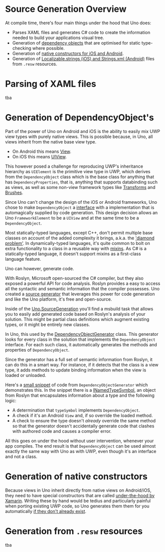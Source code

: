 # Source Generation Overview

At compile time, there's four main things under the hood that Uno does:

- Parses XAML files and generates C# code to create the information needed to build your applications visual tree.
- Generation of [dependency objects](https://github.com/unoplatform/uno/blob/master/src/SourceGenerators/Uno.UI.SourceGenerators/DependencyObject/DependencyObjectGenerator.cs) that are optimised for static type-checking where possible.
- Generation of [native constructors for iOS and Android](https://github.com/unoplatform/uno/blob/master/src/SourceGenerators/Uno.UI.SourceGenerators/NativeCtor/NativeCtorsGenerator.cs). 
- Generation of [Localizable.strings (iOS) and Strings.xml (Android)](https://github.com/unoplatform/uno/blob/master/src/SourceGenerators/Uno.UI.Tasks/ResourcesGenerator/ResourcesGenerationTask.cs) files from `.resw` resources.

# Parsing of XAML files

tba

# Generation of DependencyObject's

Part of the power of Uno on Android and iOS is the ability to easily mix UWP view types with purely native views. This is possible because, in Uno, all views inherit from the native base view type.

- On Android this means [View](https://developer.android.com/reference/android/view/View).
- On iOS this means [UIView](https://developer.apple.com/documentation/uikit/uiview).

This however posed a challenge for reproducing UWP's inheritance hierarchy as `UIElement` is the primitive view type in UWP, which derives from the `DependencyObject` class which is the base class for anything that has `DependencyProperties`, that is, anything that supports databinding such as views, as well as some non-view framework types like [Transforms](https://docs.microsoft.com/en-us/windows/uwp/design/layout/transforms) and [Brushes](https://docs.microsoft.com/en-us/windows/uwp/design/style/brushes).

Since Uno can't change the design of the iOS or Android frameworks, Uno chose to make `DependencyObject` a [interface](https://docs.microsoft.com/en-us/dotnet/csharp/programming-guide/interfaces/index) with a implementation that is automagically supplied by code generation. This design decision allows an Uno `FrameworkElement` to be a `UIView` and at the same time to be a `DependencyObject`. 

Most statically-typed languages, except C++, don't permit multiple base classes on account of the added complexity it brings, a.k.a. the ['diamond problem'](https://en.wikipedia.org/wiki/Multiple_inheritance#The_diamond_problem). In dynamically-typed languages, it's quite common to bolt on extra functionality to a class in a reusable way with [mixins](https://en.wikipedia.org/wiki/Mixin). As C# is a statically-typed language, it doesn't support mixins as a first-class language feature.

Uno can however, generate code. 

With Roslyn, Microsoft open-sourced the C# compiler, but they also exposed a powerful API for code analysis. Roslyn provides a easy to access all the syntactic and semantic information that the compiler possesses. Uno created a [source generator](https://github.com/nventive/Uno.SourceGeneration) that leverages this power for code generation and like the Uno platform, it's free and open-source.

Inside of the [Uno.SourceGeneration](https://github.com/nventive/Uno.SourceGeneration) you'll find a msbuild task that allows you to easily add generated code based on Roslyn's analysis of your solution. This might be partial class definitions which augment existing types, or it might be entirely new classes. 

In Uno, this used by the [DependencyObjectGenerator](https://github.com/nventive/Uno/blob/master/src/SourceGenerators/Uno.UI.SourceGenerators/DependencyObject/DependencyObjectGenerator.cs) class. This generator looks for every class in the solution that implements the `DependencyObject` interface. For each such class, it automatically generates the methods and properties of `DependencyObject`. 

Since the generator has a full set of semantic information from Roslyn, it can do this in a smart way. For instance, if it detects that the class is a view type, it adds methods to update binding information when the view is loaded or unloaded. 

Here's a [small snippet](https://github.com/nventive/Uno/blob/74ba91756c446107e7394e0423527de273154f5d/src/SourceGenerators/Uno.UI.SourceGenerators/DependencyObject/DependencyObjectGenerator.cs#L218-L250) of code from `DependencyObjectGenerator` which demonstrates this. In the snippet there is a [INamedTypeSymbol](https://docs.microsoft.com/en-us/dotnet/api/microsoft.codeanalysis.inamedtypesymbol?view=roslyn-dotnet), an object from Roslyn that encapsulates information about a type and the following logic:

- A determination that `typeSymbol` implements `DependencyObject`.
- A check if it's an Android `View` and, if so override the loaded method. 
- A check to ensure the type doesn't _already_ override the same method so that the generator doesn't accidentally generate code that clashes with authored code and causes a compiler error. 

All this goes on under the hood without user intervention, whenever your app compiles. The end result is that `DependencyObject` can be used almost exactly the same way with Uno as with UWP, even though it's an interface and not a class.

# Generation of native constructors

Because views in Uno inherit directly from native views on Android/iOS, they need to have special constructors that are called [under-the-hood by Xamarin](https://docs.microsoft.com/en-us/xamarin/android/platform/java-integration/working-with-jni#binding-constructors). Writing these by hand would be tedius and particularly painful when porting existing UWP code, so Uno generates them them for you automatically [if they don't already exist](https://github.com/unoplatform/uno/blob/ce1aa4d271fbcd30ff9b491f7f87fe28e24102ce/src/SourceGenerators/Uno.UI.SourceGenerators/NativeCtor/NativeCtorsGenerator.cs#L126).

# Generation from `.resw` resources

tba
